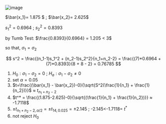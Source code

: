 ![image](https://github.com/user-attachments/assets/953b9561-5a76-4c9a-91d8-bcaf18edb2b1)

$\bar{x_1}= 1.875 $ ; $\bar{x_2}= 2.625$

$s_1^2 = 0.6964$ ; $s_2^2 = 0.8393$ 

by Tumb Test: $\frac{0.8393}{0.6964} = 1.205 < 3$

so that, $\sigma_1 = \sigma_2$

$$
s^2 = \frac{(n_1-1)s_1^2 + (n_2-1)s_2^2}{n_1+n_2-2} = \frac{(7)*0.6964 + (7)*0.8393}{8 + 8 - 2} = 0.76785
$$  

1. $H_0 : \sigma_1 - \sigma_2=0$ ; $H_a: \sigma_1-\sigma_2 ≠ 0$
2. set $\alpha = 0.05$
3. $t=\frac{(\bar{x_1} - \bar{x_2})-0}{\sqrt{S^2(\frac{1}{n_1} + \frac{1}{n_2})}}$ ≈ $t_{n_1 + n_2 -2}$
4. $t^* = \frac{(1.875-2.625)-0}{\sqrt{(\frac{1}{n_1} + \frac{1}{n_2})}} ≈ -1.7118$
5. $±t_{n_1+n_2-2, \alpha /2}= ±t_{14,0.025}=±2.145$ ; -2.145<-1.7118= $t^*$
6. not reject $H_0$
